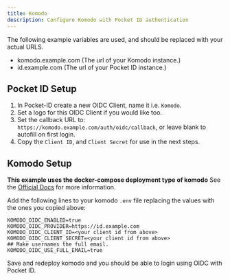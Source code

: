 ```yaml
---
title: Komodo
description: Configure Komodo with Pocket ID authentication
---
```


The following example variables are used, and should be replaced with your actual URLS.

- komodo.example.com (The url of your Komodo instance.)
- id.example.com (The url of your Pocket ID instance.)

## Pocket ID Setup

1. In Pocket-ID create a new OIDC Client, name it i.e. `Komodo`.
2. Set a logo for this OIDC Client if you would like too.
3. Set the callback URL to: `https://komodo.example.com/auth/oidc/callback`, or leave blank to autofill on first login.
4. Copy the `Client ID`, and `Client Secret` for use in the next steps.

## Komodo Setup

**This example uses the docker-compose deployment type of komodo** See the [Official Docs](https://komo.do/docs/intro) for more information.

Add the following lines to your komodo `.env` file replacing the values with the ones you copied above:

```env
KOMODO_OIDC_ENABLED=true
KOMODO_OIDC_PROVIDER=https://id.example.com
KOMODO_OIDC_CLIENT_ID=<your client id from above>
KOMODO_OIDC_CLIENT_SECRET=<your client id from above>
## Make usernames the full email.
KOMODO_OIDC_USE_FULL_EMAIL=true
```

Save and redeploy komodo and you should be able to login using OIDC with Pocket ID.

